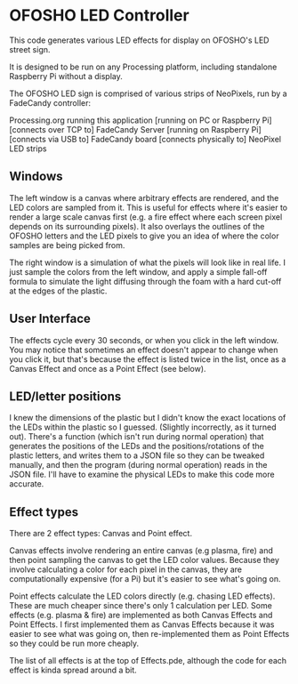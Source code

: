 # OFOSHO LED Controller

This code generates various LED effects for display on OFOSHO's LED street sign.

It is designed to be run on any Processing platform, including standalone Raspberry Pi without a display.

The OFOSHO LED sign is comprised of various strips of NeoPixels, run by a FadeCandy controller:

  Processing.org running this application [running on PC or Raspberry Pi]
    [connects over TCP to]
  FadeCandy Server [running on Raspberry Pi]
    [connects via USB to]
  FadeCandy board
    [connects physically to]
  NeoPixel LED strips

## Windows

The left window is a canvas where arbitrary effects are rendered, and the LED colors are sampled from it. This is useful for effects where it's easier to render a large scale canvas first (e.g. a fire effect where each screen pixel depends on its surrounding pixels). It also overlays the outlines of the OFOSHO letters and the LED pixels to give you an idea of where the color samples are being picked from.

The right window is a simulation of what the pixels will look like in real life. I just sample the colors from the left window, and apply a simple fall-off formula to simulate the light diffusing through the foam with a hard cut-off at the edges of the plastic.

## User Interface

The effects cycle every 30 seconds, or when you click in the left window. You may notice that sometimes an effect doesn't appear to change when you click it, but that's because the effect is listed twice in the list, once as a Canvas Effect and once as a Point Effect (see below).

## LED/letter positions

I knew the dimensions of the plastic but I didn't know the exact locations of the LEDs within the plastic so I guessed. (Slightly incorrectly, as it turned out). There's a function (which isn't run during normal operation) that generates the positions of the LEDs and the positions/rotations of the plastic letters, and writes them to a JSON file so they can be tweaked manually, and then the program (during normal operation) reads in the JSON file. I'll have to examine the physical LEDs to make this code more accurate.

## Effect types

There are 2 effect types: Canvas and Point effect.

Canvas effects involve rendering an entire canvas (e.g plasma, fire) and then point sampling the canvas to get the LED color values. Because they involve calculating a color for each pixel in the canvas, they are computationally expensive (for a Pi) but it's easier to see what's going on.

Point effects calculate the LED colors directly (e.g. chasing LED effects). These are much cheaper since there's only 1 calculation per LED. Some effects (e.g. plasma & fire) are implemented as both Canvas Effects and Point Effects. I first implemented them as Canvas Effects because it was easier to see what was going on, then re-implemented them as Point Effects so they could be run more cheaply.

The list of all effects is at the top of Effects.pde, although the code for each effect is kinda spread around a bit.